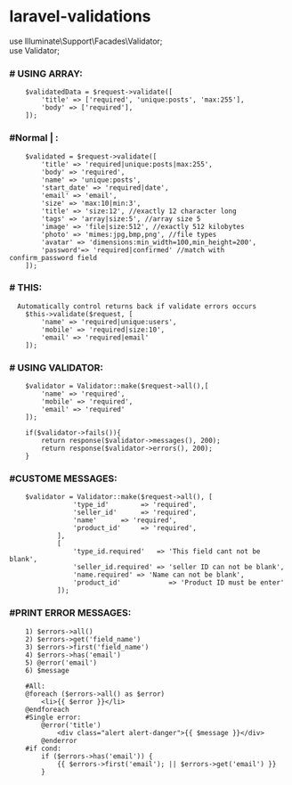 # laravel-validations

use Illuminate\Support\Facades\Validator;<br>
use Validator;

### # USING ARRAY:

        $validatedData = $request->validate([
            'title' => ['required', 'unique:posts', 'max:255'],
            'body' => ['required'],
        ]);
        
### #Normal | :
        $validated = $request->validate([
            'title' => 'required|unique:posts|max:255',
            'body' => 'required',
            'name' => 'unique:posts',
            'start_date' => 'required|date',
            'email' => 'email',
            'size' => 'max:10|min:3',
            'title' => 'size:12', //exactly 12 character long
            'tags' => 'array|size:5', //array size 5
            'image' => 'file|size:512', //exactly 512 kilobytes
            'photo' => 'mimes:jpg,bmp,png', //file types
            'avatar' => 'dimensions:min_width=100,min_height=200',
            'password'=> 'required|confirmed' //match with confirm_password field
        ]);
        
 ### # THIS: 
 
      Automatically control returns back if validate errors occurs
        $this->validate($request, [
            'name' => 'required|unique:users',
            'mobile' => 'required|size:10',
            'email' => 'required|email'
        ]);

### # USING VALIDATOR:

        $validator = Validator::make($request->all(),[
            'name' => 'required',
            'mobile' => 'required',
            'email' => 'required'
        ]);

        if($validator->fails()){
            return response($validator->messages(), 200);
            return response($validator->errors(), 200);
        }
        

### #CUSTOME MESSAGES:
        $validator = Validator::make($request->all(), [
                    'type_id'        => 'required',
                    'seller_id'      => 'required',
                    'name'      => 'required',
                    'product_id'     => 'required',
                ],
                [
                    'type_id.required'   => 'This field cant not be blank',
                    'seller_id.required' => 'seller ID can not be blank',
                    'name.required' => 'Name can not be blank', 
                    'product_id'            => 'Product ID must be enter'
                ]);
### #PRINT ERROR MESSAGES: 
        1) $errors->all()
        2) $errors->get('field_name')
        3) $errors->first('field_name')
        4) $errors->has('email')
        5) @error('email')
        6) $message

        #All:
        @foreach ($errors->all() as $error)
            <li>{{ $error }}</li>
        @endforeach
        #Single error: 
            @error('title')
                <div class="alert alert-danger">{{ $message }}</div>
            @enderror
        #if cond:
            if ($errors->has('email')) {
                {{ $errors->first('email'); || $errors->get('email') }}
            }    
            


    
